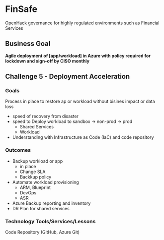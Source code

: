 # FinSafe
OpenHack governance for highly regulated environments such as Financial Services



## Business Goal
  **Agile deployment of [app/workload] in Azure with policy required for lockdown and sign-off by CISO monthly**


## Challenge 5 - Deployment Acceleration 

### Goals 
Process in place to restore ap or workload without bisines impact or data loss
- speed of recovery from disaster
- speed to Deploy workload to sandbox -> non-prod -> prod
  - Shared Services
  - Workload
- Understanding with Infrastructure as Code (IaC) and code repository


### Outcomes
- Backup workload or app  
  - in place 
  - Change SLA
  - Backkup policy
- Automate workload provisioning
  - ARM, Blueprint
  -  DevOps
  - ASR
- Azure Backup reporting and inventory
- DR Plan for shared services

### Technology Tools/Services/Lessons
Code Repository (GitHub, Azure Git)


